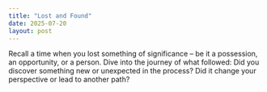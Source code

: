 ```yaml
---
title: "Lost and Found"
date: 2025-07-20
layout: post
---
```


Recall a time when you lost something of significance – be it a possession, an opportunity, or a person. Dive into the journey of what followed: Did you discover something new or unexpected in the process? Did it change your perspective or lead to another path?
